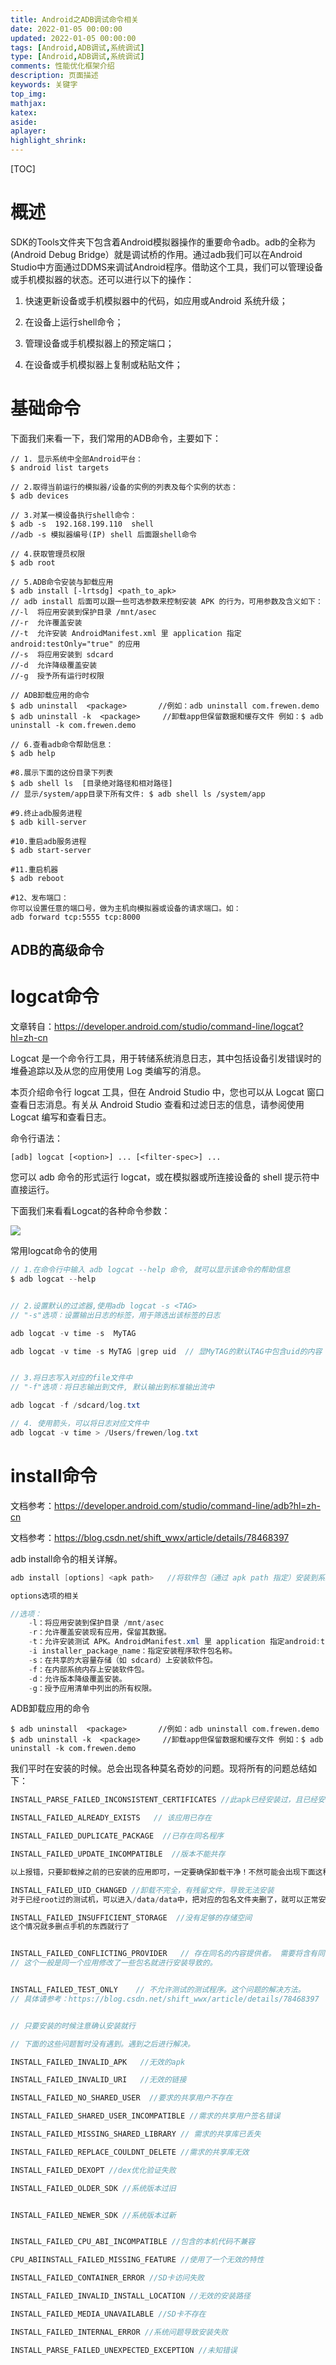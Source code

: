 ```yaml
---
title: Android之ADB调试命令相关
date: 2022-01-05 00:00:00
updated: 2022-01-05 00:00:00
tags: [Android,ADB调试,系统调试]
type: [Android,ADB调试,系统调试]
comments: 性能优化框架介绍
description: 页面描述
keywords: 关键字
top_img:
mathjax:
katex:
aside:
aplayer:
highlight_shrink:
---
```


[TOC]

# 概述

​		SDK的Tools文件夹下包含着Android模拟器操作的重要命令adb。adb的全称为(Android Debug Bridge）就是调试桥的作用。通过adb我们可以在Android Studio中方面通过DDMS来调试Android程序。借助这个工具，我们可以管理设备或手机模拟器的状态。还可以进行以下的操作：

 1. 快速更新设备或手机模拟器中的代码，如应用或Android 系统升级； 

 2. 在设备上运行shell命令； 

 3. 管理设备或手机模拟器上的预定端口； 

 4. 在设备或手机模拟器上复制或粘贴文件； 

    

# 基础命令

下面我们来看一下，我们常用的ADB命令，主要如下：

```shell
// 1. 显示系统中全部Android平台：
$ android list targets

// 2.取得当前运行的模拟器/设备的实例的列表及每个实例的状态：
$ adb devices

// 3.对某一模设备执行shell命令：
$ adb -s  192.168.199.110  shell  
//adb -s 模拟器编号(IP) shell 后面跟shell命令

// 4.获取管理员权限
$ adb root  

// 5.ADB命令安装与卸载应用
$ adb install [-lrtsdg] <path_to_apk>
// adb install 后面可以跟一些可选参数来控制安装 APK 的行为，可用参数及含义如下：
//-l  将应用安装到保护目录 /mnt/asec
//-r  允许覆盖安装
//-t  允许安装 AndroidManifest.xml 里 application 指定android:testOnly="true" 的应用
//-s  将应用安装到 sdcard
//-d  允许降级覆盖安装
//-g  授予所有运行时权限

// ADB卸载应用的命令
$ adb uninstall  <package>       //例如：adb uninstall com.frewen.demo
$ adb uninstall -k  <package>     //卸载app但保留数据和缓存文件 例如：$ adb uninstall -k com.frewen.demo

// 6.查看adb命令帮助信息：
$ adb help

#8.展示下面的这份目录下列表
$ adb shell ls  [目录绝对路径和相对路径]   
// 显示/system/app目录下所有文件: $ adb shell ls /system/app

#9.终止adb服务进程
$ adb kill-server

#10.重启adb服务进程
$ adb start-server

#11.重启机器
$ adb reboot

#12、发布端口：
你可以设置任意的端口号，做为主机向模拟器或设备的请求端口。如： 
adb forward tcp:5555 tcp:8000
```



## ADB的高级命令

# logcat命令

文章转自：https://developer.android.com/studio/command-line/logcat?hl=zh-cn

Logcat 是一个命令行工具，用于转储系统消息日志，其中包括设备引发错误时的堆叠追踪以及从您的应用使用 Log 类编写的消息。

本页介绍命令行 logcat 工具，但在 Android Studio 中，您也可以从 Logcat 窗口查看日志消息。有关从 Android Studio 查看和过滤日志的信息，请参阅使用 Logcat 编写和查看日志。
    
命令行语法：


```
[adb] logcat [<option>] ... [<filter-spec>] ...
```

您可以 adb 命令的形式运行 logcat，或在模拟器或所连接设备的 shell 提示符中直接运行。


下面我们来看看Logcat的各种命令参数：

![](https://i.loli.net/2021/01/18/pSuyHDqQGcixNa2.png)


常用logcat命令的使用


```java
// 1.在命令行中输入 adb logcat --help 命令, 就可以显示该命令的帮助信息
$ adb logcat --help 


// 2.设置默认的过滤器,使用adb logcat -s <TAG>
// "-s"选项：设置输出日志的标签，用于筛选出该标签的日志

adb logcat -v time -s  MyTAG

adb logcat -v time -s MyTAG |grep uid  // 显MyTAG的默认TAG中包含uid的内容


// 3.将日志写入对应的file文件中
// "-f"选项：将日志输出到文件, 默认输出到标准输出流中

adb logcat -f /sdcard/log.txt 

// 4. 使用箭头，可以将日志对应文件中
adb logcat -v time > /Users/frewen/log.txt

```

# install命令

文档参考：https://developer.android.com/studio/command-line/adb?hl=zh-cn

文档参考：https://blog.csdn.net/shift_wwx/article/details/78468397

adb install命令的相关详解。

```java
adb install [options] <apk path>   //将软件包（通过 apk path 指定）安装到系统。

options选项的相关

//选项：
    -l：将应用安装到保护目录 /mnt/asec
    -r：允许覆盖安装现有应用，保留其数据。
    -t：允许安装测试 APK。AndroidManifest.xml 里 application 指定android:testOnly="true" 的应用
    -i installer_package_name：指定安装程序软件包名称。
    -s：在共享的大容量存储（如 sdcard）上安装软件包。
    -f：在内部系统内存上安装软件包。
    -d：允许版本降级覆盖安装。
    -g：授予应用清单中列出的所有权限。

```

ADB卸载应用的命令
```
$ adb uninstall  <package>       //例如：adb uninstall com.frewen.demo
$ adb uninstall -k  <package>     //卸载app但保留数据和缓存文件 例如：$ adb uninstall -k com.frewen.demo
```

 我们平时在安装的时候。总会出现各种莫名奇妙的问题。现将所有的问题总结如下：


```java
INSTALL_PARSE_FAILED_INCONSISTENT_CERTIFICATES //此apk已经安装过，且已经安装的apk和待安装的apk签名不一致

INSTALL_FAILED_ALREADY_EXISTS   // 该应用已存在

INSTALL_FAILED_DUPLICATE_PACKAGE  //已存在同名程序

INSTALL_FAILED_UPDATE_INCOMPATIBLE  //版本不能共存

以上报错，只要卸载掉之前的已安装的应用即可，一定要确保卸载干净！不然可能会出现下面这种报错：

INSTALL_FAILED_UID_CHANGED //卸载不完全，有残留文件，导致无法安装
对于已经root过的测试机，可以进入/data/data中，把对应的包名文件夹删了，就可以正常安装了。

INSTALL_FAILED_INSUFFICIENT_STORAGE  //没有足够的存储空间
这个情况就多删点手机的东西就行了


INSTALL_FAILED_CONFLICTING_PROVIDER   // 存在同名的内容提供者。 需要将含有同名的内容提供者的APK删除。
// 这个一般是同一个应用修改了一些包名就进行安装导致的。


INSTALL_FAILED_TEST_ONLY    // 不允许测试的测试程序。这个问题的解决方法。
// 具体请参考：https://blog.csdn.net/shift_wwx/article/details/78468397


// 只要安装的时候注意确认安装就行

// 下面的这些问题暂时没有遇到。遇到之后进行解决。

INSTALL_FAILED_INVALID_APK   //无效的apk 

INSTALL_FAILED_INVALID_URI   //无效的链接

INSTALL_FAILED_NO_SHARED_USER  //要求的共享用户不存在

INSTALL_FAILED_SHARED_USER_INCOMPATIBLE //需求的共享用户签名错误

INSTALL_FAILED_MISSING_SHARED_LIBRARY // 需求的共享库已丢失

INSTALL_FAILED_REPLACE_COULDNT_DELETE //需求的共享库无效

INSTALL_FAILED_DEXOPT //dex优化验证失败

INSTALL_FAILED_OLDER_SDK //系统版本过旧


INSTALL_FAILED_NEWER_SDK //系统版本过新


INSTALL_FAILED_CPU_ABI_INCOMPATIBLE //包含的本机代码不兼容

CPU_ABIINSTALL_FAILED_MISSING_FEATURE //使用了一个无效的特性

INSTALL_FAILED_CONTAINER_ERROR //SD卡访问失败

INSTALL_FAILED_INVALID_INSTALL_LOCATION //无效的安装路径

INSTALL_FAILED_MEDIA_UNAVAILABLE //SD卡不存在

INSTALL_FAILED_INTERNAL_ERROR //系统问题导致安装失败

INSTALL_PARSE_FAILED_UNEXPECTED_EXCEPTION //未知错误
```